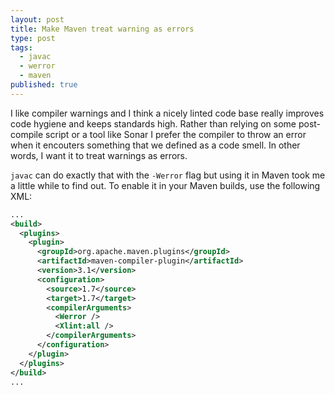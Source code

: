 ```yaml
---
layout: post
title: Make Maven treat warning as errors
type: post
tags:
  - javac
  - werror
  - maven
published: true
---
```

I like compiler warnings and I think a nicely linted code base really improves
code hygiene and keeps standards high. Rather than relying on some post-compile
script or a tool like Sonar I prefer the compiler to throw an error when it
encouters something that we defined as a code smell. In other words, I want
it to treat warnings as errors.

`javac` can do exactly that with the `-Werror` flag but using it in Maven took 
me a little while to find out. To enable it in your Maven builds, use the
following XML:

```xml
...
<build>
  <plugins>
    <plugin>
      <groupId>org.apache.maven.plugins</groupId>
      <artifactId>maven-compiler-plugin</artifactId>
      <version>3.1</version>
      <configuration>
        <source>1.7</source>
        <target>1.7</target>
        <compilerArguments>
          <Werror />
          <Xlint:all />
        </compilerArguments>
      </configuration>
    </plugin>
  </plugins>
</build>
...
```

